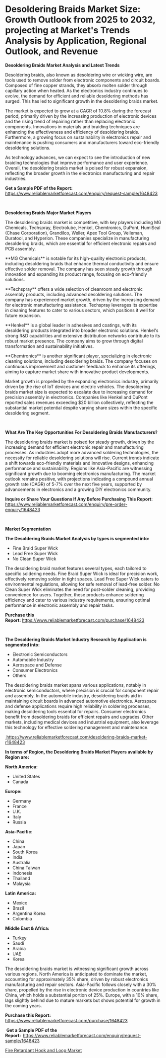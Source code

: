 <p><h1>Desoldering Braids Market Size: Growth Outlook from 2025 to 2032, projecting at Market's Trends Analysis by Application, Regional Outlook, and Revenue</h1></p><p><strong>Desoldering Braids Market Analysis and Latest Trends</strong></p>
<p><p>Desoldering braids, also known as desoldering wire or wicking wire, are tools used to remove solder from electronic components and circuit boards. Composed of fine copper strands, they absorb molten solder through capillary action when heated. As the electronics industry continues to evolve, the demand for efficient and reliable desoldering methods has surged. This has led to significant growth in the desoldering braids market.</p><p>The market is expected to grow at a CAGR of 10.8% during the forecast period, primarily driven by the increasing production of electronic devices and the rising trend of repairing rather than replacing electronic components. Innovations in materials and braiding techniques are enhancing the effectiveness and efficiency of desoldering braids. Furthermore, a growing focus on sustainability in electronics repair and maintenance is pushing consumers and manufacturers toward eco-friendly desoldering solutions. </p><p>As technology advances, we can expect to see the introduction of new braiding technologies that improve performance and user experience. Overall, the desoldering braids market is poised for robust expansion, reflecting the broader growth in the electronics manufacturing and repair industries.</p></p>
<p><strong>Get a Sample PDF of the Report:&nbsp;</strong> <a href="https://www.reliablemarketforecast.com/enquiry/request-sample/1648423?utm_campaign=1890&utm_medium=2&utm_source=Github&utm_content=ia&utm_term=07022025&utm_id=desoldering-braids">https://www.reliablemarketforecast.com/enquiry/request-sample/1648423</a></p>
<p>&nbsp;</p>
<p><strong>Desoldering Braids Major Market Players</strong></p>
<p><p>The desoldering braids market is competitive, with key players including MG Chemicals, Techspray, Electrolube, Henkel, Chemtronics, DuPont, HumiSeal (Chase Corporation), Grandilco, Weller, Apex Tool Group, Velleman, Duratool, and Hyperion. These companies specialize in manufacturing desoldering braids, which are essential for efficient electronic repairs and PCB assembly.</p><p>**MG Chemicals** is notable for its high-quality electronic products, including desoldering braids that enhance thermal conductivity and ensure effective solder removal. The company has seen steady growth through innovation and expanding its product range, focusing on eco-friendly solutions.</p><p>**Techspray** offers a wide selection of cleanroom and electronic assembly products, including advanced desoldering solutions. The company has experienced market growth, driven by the increasing demand for electronic manufacturing assistance. Techspray leverages its expertise in cleaning features to cater to various sectors, which positions it well for future expansion.</p><p>**Henkel** is a global leader in adhesives and coatings, with its desoldering products integrated into broader electronic solutions. Henkel's strong R&D capabilities and extensive distribution networks contribute to its robust market presence. The company aims to grow through digital transformation and sustainability initiatives.</p><p>**Chemtronics** is another significant player, specializing in electronic cleaning solutions, including desoldering braids. The company focuses on continuous improvement and customer feedback to enhance its offerings, aiming to capture market share with innovative product developments.</p><p>Market growth is propelled by the expanding electronics industry, primarily driven by the rise of IoT devices and electric vehicles. The desoldering braids market size is expected to escalate due to increasing demand for precision assembly in electronics. Companies like Henkel and DuPont reported sales revenues exceeding $20 billion collectively, reflecting the substantial market potential despite varying share sizes within the specific desoldering segment.</p></p>
<p>&nbsp;</p>
<p><strong>What Are The Key Opportunities For Desoldering Braids Manufacturers?</strong></p>
<p><p>The desoldering braids market is poised for steady growth, driven by the increasing demand for efficient electronic repair and manufacturing processes. As industries adopt more advanced soldering technologies, the necessity for reliable desoldering solutions will rise. Current trends indicate a shift towards eco-friendly materials and innovative designs, enhancing performance and sustainability. Regions like Asia-Pacific are witnessing significant growth due to booming electronics manufacturing. The market outlook remains positive, with projections indicating a compound annual growth rate (CAGR) of 5-7% over the next five years, supported by advancements in electronics and a growing DIY electronics community.</p></p>
<p><strong>Inquire or Share Your Questions If Any Before Purchasing This Report:</strong> <a href="https://www.reliablemarketforecast.com/enquiry/pre-order-enquiry/1648423?utm_campaign=1890&utm_medium=2&utm_source=Github&utm_content=ia&utm_term=07022025&utm_id=desoldering-braids">https://www.reliablemarketforecast.com/enquiry/pre-order-enquiry/1648423</a></p>
<p>&nbsp;</p>
<p><strong>Market Segmentation</strong></p>
<p><strong>The Desoldering Braids Market Analysis by types is segmented into:</strong></p>
<p><ul><li>Fine Braid Super Wick</li><li>Lead Free Super Wick</li><li>No Clean Super Wick</li></ul></p>
<p><p>The desoldering braid market features several types, each tailored to specific soldering needs. Fine Braid Super Wick is ideal for precision work, effectively removing solder in tight spaces. Lead Free Super Wick caters to environmental regulations, allowing for safe removal of lead-free solder. No Clean Super Wick eliminates the need for post-solder cleaning, providing convenience for users. Together, these products enhance soldering efficiency and cater to various industry requirements, ensuring optimal performance in electronic assembly and repair tasks.</p></p>
<p><strong>Purchase this Report:&nbsp;</strong><a href="https://www.reliablemarketforecast.com/purchase/1648423?utm_campaign=1890&utm_medium=2&utm_source=Github&utm_content=ia&utm_term=07022025&utm_id=desoldering-braids">https://www.reliablemarketforecast.com/purchase/1648423</a></p>
<p>&nbsp;</p>
<p><strong>The Desoldering Braids Market Industry Research by Application is segmented into:</strong></p>
<p><ul><li>Electronic Semiconductors</li><li>Automobile Industry</li><li>Aerospace and Defense</li><li>Consumer Electronics</li><li>Others</li></ul></p>
<p><p>The desoldering braids market spans various applications, notably in electronic semiconductors, where precision is crucial for component repair and assembly. In the automobile industry, desoldering braids aid in maintaining circuit boards in advanced automotive electronics. Aerospace and defense applications require high reliability in soldering processes, making desoldering tools essential for repairs. Consumer electronics benefit from desoldering braids for efficient repairs and upgrades. Other markets, including medical devices and industrial equipment, also leverage this technology for effective soldering management and maintenance.</p></p>
<p><a href="https://www.reliablemarketforecast.com/desoldering-braids-market-r1648423?utm_campaign=1890&utm_medium=2&utm_source=Github&utm_content=ia&utm_term=07022025&utm_id=desoldering-braids">&nbsp;https://www.reliablemarketforecast.com/desoldering-braids-market-r1648423</a></p>
<p><strong>In terms of Region, the Desoldering Braids Market Players available by Region are:</strong></p>
<p>
    <p> <strong> North America: </strong>
        <ul>
            <li>United States</li>
            <li>Canada</li>
        </ul>
        </p> 
    <p> <strong> Europe: </strong>
        <ul>
            <li>Germany</li>
            <li>France</li>
            <li>U.K.</li>
            <li>Italy</li>
            <li>Russia</li>
        </ul>
        </p> 
    <p> <strong> Asia-Pacific: </strong>
        <ul>
            <li>China</li>
            <li>Japan</li>
            <li>South Korea</li>
            <li>India</li>
            <li>Australia</li>
            <li>China Taiwan</li>
            <li>Indonesia</li>
            <li>Thailand</li>
            <li>Malaysia</li>
        </ul>
        </p> 
    <p> <strong> Latin America: </strong>
        <ul>
            <li>Mexico</li>
            <li>Brazil</li>
            <li>Argentina Korea</li>
            <li>Colombia</li>
        </ul>
        </p> 
    <p> <strong> Middle East & Africa: </strong>
        <ul>
            <li>Turkey</li>
            <li>Saudi</li>
            <li>Arabia</li>
            <li>UAE</li>
            <li>Korea</li>
        </ul>
    </p>
    </p>
<p><p>The desoldering braids market is witnessing significant growth across various regions. North America is anticipated to dominate the market, accounting for approximately 35% share, driven by robust electronics manufacturing and repair sectors. Asia-Pacific follows closely with a 30% share, propelled by the rise in electronic device production in countries like China, which holds a substantial portion of 25%. Europe, with a 10% share, lags slightly behind due to mature markets but shows potential for growth in the coming years.</p></p>
<p><strong>Purchase this Report: </strong><a href="https://www.reliablemarketforecast.com/purchase/1648423?utm_campaign=1890&utm_medium=2&utm_source=Github&utm_content=ia&utm_term=07022025&utm_id=desoldering-braids">https://www.reliablemarketforecast.com/purchase/1648423</a></p>
<p>&nbsp;<strong>Get a Sample PDF of the Report:&nbsp;&nbsp;</strong><a href="https://www.reliablemarketforecast.com/enquiry/request-sample/1648423?utm_campaign=1890&utm_medium=2&utm_source=Github&utm_content=ia&utm_term=07022025&utm_id=desoldering-braids">https://www.reliablemarketforecast.com/enquiry/request-sample/1648423</a></p>
<p><strong></strong></p>
<p><p><a href="https://github.com/lylyparadise/Market-Research-Report-List-6/blob/main/fire-retardant-hook-and-loop-market.md?utm_campaign=1890&utm_medium=2&utm_source=Github&utm_content=ia&utm_term=07022025&utm_id=desoldering-braids">Fire Retardant Hook and Loop Market</a></p></p>